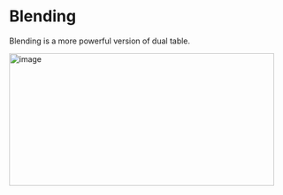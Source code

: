 # Blending

Blending is a more powerful version of dual table.

<img width="479" height="239" alt="image" src="https://github.com/user-attachments/assets/57334691-dd65-42ab-bfdf-ca46ab9154c8" />

